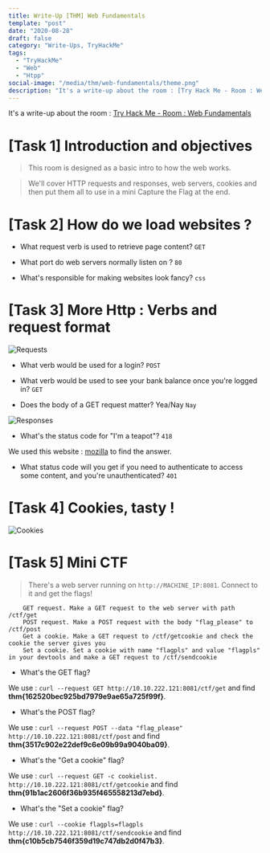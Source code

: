 ```yaml
---
title: Write-Up [THM] Web Fundamentals
template: "post"
date: "2020-08-28"
draft: false
category: "Write-Ups, TryHackMe"
tags:
  - "TryHackMe"
  - "Web"
  - "Htpp"
social-image: "/media/thm/web-fundamentals/theme.png"
description: "It's a write-up about the room : [Try Hack Me - Room : Web Fundamentals](https://tryhackme.com/room/webfundamentals)"
---
```


It's a write-up about the room : [Try Hack Me - Room : Web Fundamentals](https://tryhackme.com/room/webfundamentals)

# [Task 1] Introduction and objectives

> This room is designed as a basic intro to how the web works.

> We'll cover HTTP requests and responses, web servers, cookies and then put them all to use in a mini Capture the Flag at the end.

# [Task 2] How do we load websites ?

* What request verb is used to retrieve page content? `GET`

* What port do web servers normally listen on ? `80`

* What's responsible for making websites look fancy? `css`

# [Task 3] More Http : Verbs and request format

![Requests](/media/thm/web-fundamentals/requests.png)

* What verb would be used for a login? `POST`

* What verb would be used to see your bank balance once you're logged in? `GET`

* Does the body of a GET request matter? Yea/Nay `Nay` 

![Responses](/media/thm/web-fundamentals/responses.png)

* What's the status code for "I'm a teapot"? `418` 

We used this website : [mozilla](https://developer.mozilla.org/en-US/docs/Web/HTTP/Status) to find the answer.

* What status code will you get if you need to authenticate to access some content, and you're unauthenticated? `401`

# [Task 4] Cookies, tasty !

![Cookies](/media/thm/web-fundamentals/cookies.png)

# [Task 5] Mini CTF

> There's a web server running on `http://MACHINE_IP:8081`. Connect to it and get the flags!

```
    GET request. Make a GET request to the web server with path /ctf/get
    POST request. Make a POST request with the body "flag_please" to /ctf/post
    Get a cookie. Make a GET request to /ctf/getcookie and check the cookie the server gives you
    Set a cookie. Set a cookie with name "flagpls" and value "flagpls" in your devtools and make a GET request to /ctf/sendcookie
```

* What's the GET flag?

We use : `curl --request GET http://10.10.222.121:8081/ctf/get` and find **thm{162520bec925bd7979e9ae65a725f99f}**.

* What's the POST flag? 

We use : `curl --request POST --data "flag_please"  http://10.10.222.121:8081/ctf/post` and find **thm{3517c902e22def9c6e09b99a9040ba09}**.

* What's the "Get a cookie" flag? 

We use : `curl --request GET -c cookielist. http://10.10.222.121:8081/ctf/getcookie` and find **thm{91b1ac2606f36b935f465558213d7ebd}**.

* What's the "Set a cookie" flag?

We use : `curl --cookie flagpls=flagpls http://10.10.222.121:8081/ctf/sendcookie` and find **thm{c10b5cb7546f359d19c747db2d0f47b3}**.